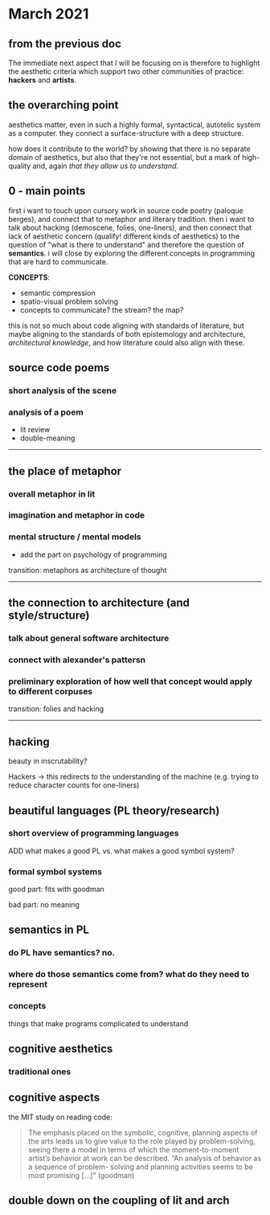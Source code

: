 # March 2021

## from the previous doc

The immediate next aspect that I will be focusing on is therefore to highlight the aesthetic criteria which support two other communities of practice: **hackers** and **artists**.

## the overarching point

aesthetics matter, even in such a highly formal, syntactical, autotelic system as a computer. they connect a surface-structure with a deep structure.

how does it contribute to the world? by showing that there is no separate domain of aesthetics, but also that they're not essential, but a mark of high-quality and, again *that they allow us to understand*.

## 0 - main points

first i want to touch upon cursory work in source code poetry (paloque berges), and connect that to metaphor and literary tradition. then i want to talk about hacking (demoscene, folies, one-liners), and then connect that lack of aesthetic concern (qualify! different kinds of aesthetics) to the question of "what is there to understand" and therefore the question of **semantics**. i will close by exploring the different concepts in programming that are hard to communicate.

**CONCEPTS**:

- semantic compression
- spatio-visual problem solving
- concepts to communicate? the stream? the map?

this is not so much about code aligning with standards of literature, but maybe aligning to the standards of both epistemology and architecture, *architectural knowledge*, and how literature could also align with these.

## source code poems

### short analysis of the scene

### analysis of a poem

- lit review
- double-meaning

---

## the place of metaphor

### overall metaphor in lit

### imagination and metaphor in code

### mental structure / mental models

- add the part on psychology of programming

transition: metaphors as architecture of thought

---

## the connection to architecture (and style/structure)

### talk about general software architecture

### connect with alexander's pattersn

### preliminary exploration of how well that concept would apply to different corpuses

transition: folies and hacking

---

## hacking

beauty in inscrutability?

Hackers -> this redirects to the understanding of the machine (e.g. trying to reduce character counts for one-liners)

## beautiful languages (PL theory/research)

### short overview of programming languages

ADD what makes a good PL vs. what makes a good symbol system?

### formal symbol systems

good part: fits with goodman

bad part: no meaning

## semantics in PL

### do PL have semantics? no.

### where do those semantics come from? what do they need to represent

### concepts

things that make programs complicated to understand

## cognitive aesthetics

### traditional ones

## cognitive aspects

the MIT study on reading code:

> The emphasis placed on the symbolic, cognitive, planning aspects of the arts leads us to give value to the role played by problem-solving, seeing there a model in terms of which the moment-to-moment artist’s behavior at work can be described. “An analysis of behavior as a sequence of problem- solving and planning activities seems to be most promising [...]" (goodman)

## double down on the coupling of lit and arch